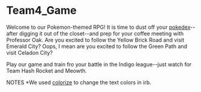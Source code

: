 # Team4_Game
Welcome to our Pokemon-themed RPG! It is time to dust off your [pokedex](http://www.pokemon.com/us/pokedex/)--after digging it out of the closet--and prep for your coffee meeting with Professor Oak. Are you excited to follow the Yellow Brick Road and visit Emerald City? Oops, I mean are you excited to follow the Green Path and visit Celadon City? 

Play our game and train fro your battle in the Indigo league--just watch for Team Hash Rocket and Meowth.

NOTES
  *We used [colorize](https://github.com/fazibear/colorize) to change the text colors in irb. 
